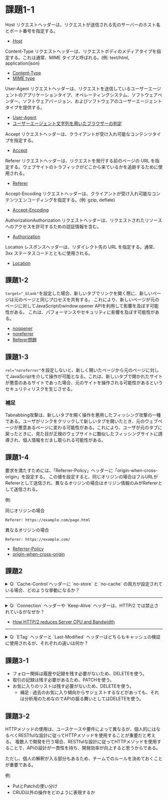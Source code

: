 # 課題1-1
Host リクエストヘッダーは、リクエストが送信される先のサーバーのホスト名とポート番号を指定する。
- [Host](https://developer.mozilla.org/ja/docs/Web/HTTP/Headers/Host)

Content-Type リクエストヘッダーは、リクエストボディのメディアタイプを指定する。これは通常、MIME タイプと呼ばれる。(例: text/html, application/json)
- [Content-Type](https://developer.mozilla.org/ja/docs/Web/HTTP/Headers/Content-Type)
- [MIME type](https://developer.mozilla.org/ja/docs/Glossary/MIME_type)

User-Agent リクエストヘッダーは、リクエストを送信しているユーザーエージェントのアプリケーションタイプ、オペレーティングシステム、ソフトウェアベンダー、ソフトウェアバージョン、およびソフトウェアのユーザーエージェントタイプを提供する。
- [User-Agent](https://developer.mozilla.org/ja/docs/Web/HTTP/Headers/User-Agent)
- [ユーザーエージェント文字列を用いたブラウザーの判定](https://developer.mozilla.org/ja/docs/Web/HTTP/Browser_detection_using_the_user_agent)

Accept リクエストヘッダーは、クライアントが受け入れ可能なコンテンツタイプを指定する。
- [Accept](https://developer.mozilla.org/ja/docs/Web/HTTP/Headers/Accept)

Referer リクエストヘッダーは、リクエストを発行する前のページの URL を指定する。ウェブサイトのトラフィックがどこから来ているかを追跡するために使用される。
- [Referer](https://developer.mozilla.org/ja/docs/Web/HTTP/Headers/Referer)

Accept-Encoding リクエストヘッダーは、クライアントが受け入れ可能なコンテンツエンコーディングを指定する。(例: gzip, deflate)
- [Accept-Encoding](https://developer.mozilla.org/ja/docs/Web/HTTP/Headers/Accept-Encoding)

AuthorizationAuthorization リクエストヘッダーは、リクエストされたリソースへのアクセスを許可するための認証情報を含む。
- [Authorization](https://developer.mozilla.org/ja/docs/Web/HTTP/Headers/Authorization)

Location レスポンスヘッダーは、リダイレクト先の URL を指定する。通常、3xx ステータスコードとともに使用される。
- [Location](https://developer.mozilla.org/ja/docs/Web/HTTP/Headers/Location)

## 課題1-2

`target="_blank"`を設定した場合、新しいタブでリンクを開く際に、新しいページは元のページと同じプロセスを共有する。
これにより、新しいページが元のページに対してJavaScriptのwindow.opener APIを利用して影響を及ぼす可能性がある。
これは、パフォーマンスやセキュリティに影響を及ぼす可能性がある。

- [noopener](https://developer.mozilla.org/ja/docs/Web/HTML/Attributes/rel/noopener)
- [noreferrer](https://developer.mozilla.org/ja/docs/Web/HTML/Attributes/rel/noreferrer)
- [Referer問題](https://developer.mozilla.org/ja/docs/Web/Security/Referer_header:_privacy_and_security_concerns)

## 課題1-3

`rel="noreferrer"`を設定しないと、新しく開いたページから元のページに対してJavaScriptを介して操作が可能となる。これは、新しいタブで開かれたサイトが悪意のあるサイトであった場合、元のサイトを操作される可能性があるというセキュリティリスクを生じさせる。

### 補足
Tabnabbing攻撃は、新しいタブを開く操作を悪用したフィッシング攻撃の一種である。ユーザがリンクをクリックして新しいタブを開いたとき、元のウェブページが悪意あるページに変わる可能性がある。これにより、ユーザが元のタブに戻ったときに、見た目が正規のウェブサイトに酷似したフィッシングサイトに誘導され、個人情報をだまし取られる可能性がある。

## 課題1-4
要求を満たすためには、「Referrer-Policy」ヘッダーに「origin-when-cross-origin」を設定する。
この値を設定すると、同じオリジンの場合はフルURLがRefererとして送信され、異なるオリジンの場合はオリジン情報のみがRefererとして送信される。

例:

同じオリジンの場合
```
Referer: https://example.com/page.html
```

異なるオリジンの場合
```
Referer: https://example.com/
```

- [Referrer-Policy](https://developer.mozilla.org/ja/docs/Web/HTTP/Headers/Referrer-Policy)
- [origin-when-cross-origin](https://developer.mozilla.org/ja/docs/Web/HTTP/Headers/Referrer-Policy#origin-when-cross-origin)

## 課題2

<details>
<summary>Q: `Cache-Control`ヘッダーに `no-store` と `no-cache` の両方が設定されている場合、どのような挙動になるか？</summary>
A: `no-store` が優先される。`no-store` は全てのキャッシュを禁止する。一方、`no-cache` はキャッシュ自体は許可するが、キャッシュされたコンテンツを使用する前にオリジンサーバーでの検証を必要とする。しかし、`no-store` が設定されている場合、全てのキャッシュが禁止されるため、`no-cache` の効果は無視される。
</details>

---

<details>
<summary>Q: `Connection` ヘッダーや `Keep-Alive` ヘッダーは、HTTP/2 では禁止されているがなぜか？</summary>
A: HTTP/2 は、接続の再利用とマルチプレクシングが基本的にサポートされているため、`Connection`や`Keep-Alive`などの接続固有のヘッダーフィールドは不要となり、禁止されている。これらのヘッダーはHTTP/1.xで接続の維持と再利用を制御するために使用されていたが、HTTP/2ではこれらの機能がデフォルトで有効になっているためである。マルチプレクシングとは、一つのTCP接続で複数のリクエストとレスポンスを同時に送受信できる機能であり、これにより、リクエストの待ち時間を減らし、サーバーのリソースを効率的に利用できる。
</details>

- [How HTTP/2 reduces Server CPU and Bandwidth](https://darkdrag0nite.medium.com/how-http-2-reduces-server-cpu-and-bandwidth-10dbb8458feb)
---
<details>
<summary>Q: `ETag` ヘッダーと `Last-Modified` ヘッダーはどちらもキャッシュの検証に使用されるが、それぞれの違いは何か？</summary>
A: `ETag` ヘッダーは、リソースの特定のバージョンを一意に識別するための識別子を提供する。リソースが変更されると、`ETag` ヘッダーの値も変わる。これにより、ブラウザはキャッシュされたコンテンツが最新版であるかどうかを確認できる。一方、`Last-Modified` ヘッダーは、リソースが最後に変更された日時を示す。しかし、秒単位までしか精度がないため、同じ秒内にリソースが変更された場合、変更を検知できない可能性がある。また、`Last-Modified` ヘッダーは、リソースの内容が変更されていなくても、日時が変わることがあるため、正確な検証が難しい場合がある。したがって、より高い精度と柔軟性を求める場合は `ETag` ヘッダーを使用し、単純な日時ベースの検証で十分な場合は `Last-Modified` ヘッダーを使用する。
</details>

## 課題3-1

- フォロー関係は履歴や記録を残す必要がないため、DELETEを使う。
- 取引の記録は残す必要があるため、PATCHを使う。
- お気に入りのリストは残す必要がないため、DELETEを使う。
  - 補足 : 過去のお気に入り傾向からサジェストするなどがあっても、それは分析用のためなのでAPIの振る舞いとしてはDELETEを使う。

## 課題3-2
HTTPメソッドの使用は、ユースケースや要件によって異なるが、個人的にはなるべくRESTfulな設計に従ってHTTPメソッドを使用することが重要だと考える。
複数人で開発を行う場合、RESTfulな設計に従ってHTTPメソッドを使用することで、APIの設計が一貫性を持ち、開発効率が向上すると思うからである。

ただし、個人の解釈が入る部分もあるため、チームでのルールを決めておくことが重要である。

例:
- PutとPatchの使い分け
- CRUD以外の操作をどのように表現するか

